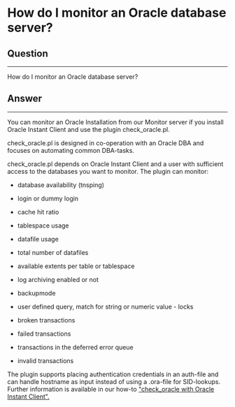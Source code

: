 # How do I monitor an Oracle database server?

## Question

* * * * *

How do I monitor an Oracle database server?

## Answer

* * * * *

You can monitor an Oracle Installation from our Monitor server if you install Oracle Instant Client and use the plugin check\_oracle.pl.

check\_oracle.pl is designed in co-operation with an Oracle DBA and focuses on automating common DBA-tasks.

check\_oracle.pl depends on Oracle Instant Client and a user with sufficient access to the databases you want to monitor. The plugin can monitor:

- database availability (tnsping)

- login or dummy login

- cache hit ratio

- tablespace usage

- datafile usage

- total number of datafiles

- available extents per table or tablespace

- log archiving enabled or not

- backupmode

- user defined query, match for string or numeric value - locks

- broken transactions

- failed transactions

- transactions in the deferred error queue

- invalid transactions

The plugin supports placing authentication credentials in an auth-file and can handle hostname as input instead of using a .ora-file for SID-lookups. Further information is available in our how-to ["check\_oracle with Oracle Instant Client".](http://www.op5.com/how-to/check_oracle-with-oracle-instant-client/)

 


